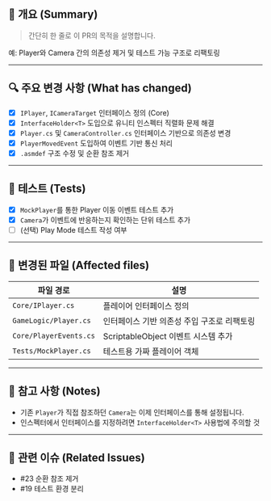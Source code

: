 ## 📌 개요 (Summary)
> 간단히 한 줄로 이 PR의 목적을 설명합니다.

예: Player와 Camera 간의 의존성 제거 및 테스트 가능 구조로 리팩토링

---

## 🔍 주요 변경 사항 (What has changed)

- [x] `IPlayer`, `ICameraTarget` 인터페이스 정의 (Core)
- [x] `InterfaceHolder<T>` 도입으로 유니티 인스펙터 직렬화 문제 해결
- [x] `Player.cs` 및 `CameraController.cs` 인터페이스 기반으로 의존성 변경
- [x] `PlayerMovedEvent` 도입하여 이벤트 기반 통신 처리
- [x] `.asmdef` 구조 수정 및 순환 참조 제거

---

## 🧪 테스트 (Tests)

- [x] `MockPlayer`를 통한 Player 이동 이벤트 테스트 추가
- [x] `Camera`가 이벤트에 반응하는지 확인하는 단위 테스트 추가
- [ ] (선택) Play Mode 테스트 작성 여부

---

## 📁 변경된 파일 (Affected files)

| 파일 경로 | 설명 |
|-----------|------|
| `Core/IPlayer.cs` | 플레이어 인터페이스 정의 |
| `GameLogic/Player.cs` | 인터페이스 기반 의존성 주입 구조로 리팩토링 |
| `Core/PlayerEvents.cs` | ScriptableObject 이벤트 시스템 추가 |
| `Tests/MockPlayer.cs` | 테스트용 가짜 플레이어 객체 |

---

## 💬 참고 사항 (Notes)

- 기존 `Player`가 직접 참조하던 `Camera`는 이제 인터페이스를 통해 설정됩니다.
- 인스펙터에서 인터페이스를 지정하려면 `InterfaceHolder<T>` 사용법에 주의할 것

---

## 📎 관련 이슈 (Related Issues)

- #23 순환 참조 제거
- #19 테스트 환경 분리

